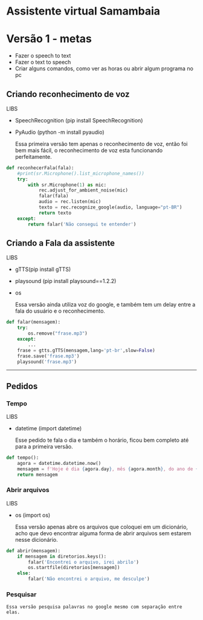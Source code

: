 # Assistente virtual Samambaia

# Versão 1 - metas

- Fazer o speech to text
- Fazer o text to speech
- Criar alguns comandos, como ver as horas ou abrir algum programa no pc

## Criando reconhecimento de voz

LIBS

- SpeechRecognition (pip install SpeechRecognition)
- PyAudio (python -m install pyaudio)

    Essa primeira versão tem apenas o reconhecimento de voz, então foi bem mais fácil, o reconhecimento de voz esta funcionando perfeitamente. 

```python
def reconhecerFala(fala):
    #print(sr.Microphone().list_microphone_names())
    try:
        with sr.Microphone(1) as mic:
            rec.adjust_for_ambient_noise(mic)
            falar(fala)
            audio = rec.listen(mic)
            texto = rec.recognize_google(audio, language="pt-BR")
            return texto
    except:
        return falar('Não consegui te entender')
```

## Criando a Fala da assistente

LIBS

- gTTS(pip install gTTS)
- playsound (pip install playsound==1.2.2)
- os

    Essa versão ainda utiliza voz do google, e também tem um delay entre a fala do usuário e o reconhecimento.

```python
def falar(mensagem):
    try:
        os.remove("frase.mp3")
    except:
        ...
    frase = gtts.gTTS(mensagem,lang='pt-br',slow=False)
    frase.save('frase.mp3')
    playsound('frase.mp3')
```

---

## Pedidos

### Tempo

LIBS

- datetime (import datetime)

    Esse pedido te fala o dia e também o horário, ficou bem completo até para a primeira versão.

```python
def tempo():
    agora = datetime.datetime.now()
    mensagem = f'Hoje é dia {agora.day}, mês {agora.month}, do ano de {agora.year}. Agora são {agora.hour}:{agora.minute}'
    return mensagem
```

### Abrir arquivos

LIBS

- os (import os)

    Essa versão apenas abre os arquivos que coloquei em um dicionário, acho que devo encontrar alguma forma de abrir arquivos sem estarem nesse dicionário.

```python
def abrir(mensagem):
    if mensagem in diretorios.keys():
        falar('Encontrei o arquivo, irei abrilo')
        os.startfile(diretorios[mensagem])
    else:
        falar('Não encontrei o arquivo, me desculpe')
```

### Pesquisar

    Essa versão pesquisa palavras no google mesmo com separação entre elas.